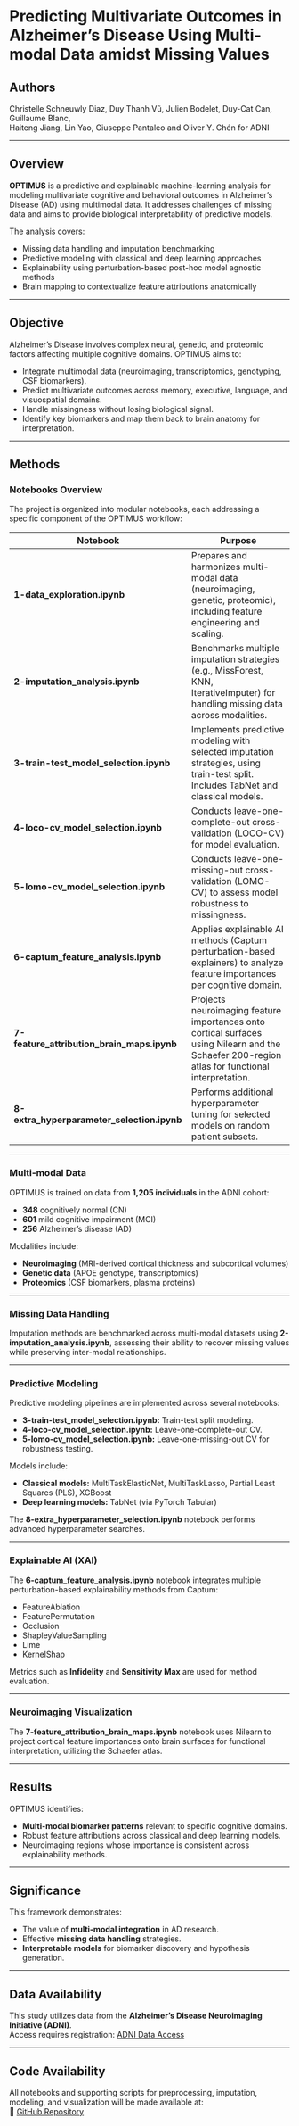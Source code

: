 # Predicting Multivariate Outcomes in Alzheimer’s Disease Using Multi-modal Data amidst Missing Values

## Authors
Christelle Schneuwly Diaz, Duy Thanh Vũ, Julien Bodelet, Duy-Cat Can, Guillaume Blanc,  
Haiteng Jiang, Lin Yao, Giuseppe Pantaleo and Oliver Y. Chén for ADNI

---

## Overview
**OPTIMUS** is a predictive and explainable machine-learning analysis for modeling multivariate cognitive and behavioral outcomes in Alzheimer’s Disease (AD) using multimodal data. It addresses challenges of missing data and aims to provide biological interpretability of predictive models.

The analysis covers:
- Missing data handling and imputation benchmarking
- Predictive modeling with classical and deep learning approaches
- Explainability using perturbation-based post-hoc model agnostic methods
- Brain mapping to contextualize feature attributions anatomically

---

## Objective
Alzheimer’s Disease involves complex neural, genetic, and proteomic factors affecting multiple cognitive domains. OPTIMUS aims to:
- Integrate multimodal data (neuroimaging, transcriptomics, genotyping, CSF biomarkers).
- Predict multivariate outcomes across memory, executive, language, and visuospatial domains.
- Handle missingness without losing biological signal.
- Identify key biomarkers and map them back to brain anatomy for interpretation.

---

## Methods

### Notebooks Overview
The project is organized into modular notebooks, each addressing a specific component of the OPTIMUS workflow:  

| Notebook                                  | Purpose                                                                                         |
|-------------------------------------------|-------------------------------------------------------------------------------------------------|
| **1-data_exploration.ipynb**              | Prepares and harmonizes multi-modal data (neuroimaging, genetic, proteomic), including feature engineering and scaling. |
| **2-imputation_analysis.ipynb**           | Benchmarks multiple imputation strategies (e.g., MissForest, KNN, IterativeImputer) for handling missing data across modalities. |
| **3-train-test_model_selection.ipynb**    | Implements predictive modeling with selected imputation strategies, using train-test split. Includes TabNet and classical models. |
| **4-loco-cv_model_selection.ipynb**       | Conducts leave-one-complete-out cross-validation (LOCO-CV) for model evaluation.               |
| **5-lomo-cv_model_selection.ipynb**       | Conducts leave-one-missing-out cross-validation (LOMO-CV) to assess model robustness to missingness. |
| **6-captum_feature_analysis.ipynb**       | Applies explainable AI methods (Captum perturbation-based explainers) to analyze feature importances per cognitive domain. |
| **7-feature_attribution_brain_maps.ipynb**| Projects neuroimaging feature importances onto cortical surfaces using Nilearn and the Schaefer 200-region atlas for functional interpretation. |
| **8-extra_hyperparameter_selection.ipynb**| Performs additional hyperparameter tuning for selected models on random patient subsets.         |

---

### Multi-modal Data
OPTIMUS is trained on data from **1,205 individuals** in the ADNI cohort:  
- **348** cognitively normal (CN)  
- **601** mild cognitive impairment (MCI)  
- **256** Alzheimer’s disease (AD)  

Modalities include:  
- **Neuroimaging** (MRI-derived cortical thickness and subcortical volumes)  
- **Genetic data** (APOE genotype, transcriptomics)  
- **Proteomics** (CSF biomarkers, plasma proteins)  

---

### Missing Data Handling
Imputation methods are benchmarked across multi-modal datasets using **2-imputation_analysis.ipynb**, assessing their ability to recover missing values while preserving inter-modal relationships.  

---

### Predictive Modeling
Predictive modeling pipelines are implemented across several notebooks:  
- **3-train-test_model_selection.ipynb:** Train-test split modeling.  
- **4-loco-cv_model_selection.ipynb:** Leave-one-complete-out CV.  
- **5-lomo-cv_model_selection.ipynb:** Leave-one-missing-out CV for robustness testing.  

Models include:  
- **Classical models:** MultiTaskElasticNet, MultiTaskLasso, Partial Least Squares (PLS), XGBoost  
- **Deep learning models:** TabNet (via PyTorch Tabular)  

The **8-extra_hyperparameter_selection.ipynb** notebook performs advanced hyperparameter searches.  

---

### Explainable AI (XAI)
The **6-captum_feature_analysis.ipynb** notebook integrates multiple perturbation-based explainability methods from Captum:  
- FeatureAblation  
- FeaturePermutation  
- Occlusion  
- ShapleyValueSampling  
- Lime  
- KernelShap  

Metrics such as **Infidelity** and **Sensitivity Max** are used for method evaluation.  

---

### Neuroimaging Visualization
The **7-feature_attribution_brain_maps.ipynb** notebook uses Nilearn to project cortical feature importances onto brain surfaces for functional interpretation, utilizing the Schaefer atlas.  

---

## Results
OPTIMUS identifies:  
- **Multi-modal biomarker patterns** relevant to specific cognitive domains.  
- Robust feature attributions across classical and deep learning models.  
- Neuroimaging regions whose importance is consistent across explainability methods.  

---

## Significance
This framework demonstrates:  
- The value of **multi-modal integration** in AD research.  
- Effective **missing data handling** strategies.  
- **Interpretable models** for biomarker discovery and hypothesis generation.  

---

## Data Availability
This study utilizes data from the **Alzheimer’s Disease Neuroimaging Initiative (ADNI)**.  
Access requires registration: [ADNI Data Access](https://adni.loni.usc.edu)  

---

## Code Availability
All notebooks and supporting scripts for preprocessing, imputation, modeling, and visualization will be made available at:  
🔗 [GitHub Repository](https://github.com/cschneuw/optimus)  
